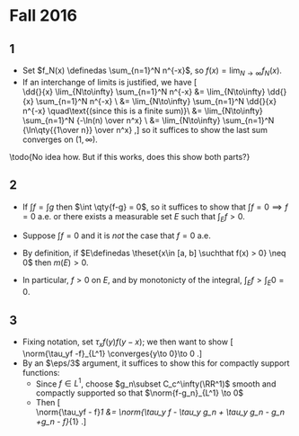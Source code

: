 # Fall 2016

## 1

- Set $f_N(x) \definedas \sum_{n=1}^N n^{-x}$, so $f(x) = \lim_{N\to\infty} f_N(x)$.
- If an interchange of limits is justified, we have
\[  
\dd{}{x} \lim_{N\to\infty} \sum_{n=1}^N n^{-x}
&= \lim_{N\to\infty} \dd{}{x} \sum_{n=1}^N n^{-x} \\
&= \lim_{N\to\infty} \sum_{n=1}^N \dd{}{x} n^{-x} \quad\text{(since this is a finite sum)}\\
&= \lim_{N\to\infty} \sum_{n=1}^N {-\ln(n) \over n^x}  \\
&= \lim_{N\to\infty} \sum_{n=1}^N {\ln\qty{{1\over n}} \over n^x} 
,\]
  so it suffices to show the last sum converges on $(1, \infty)$.

\todo{No idea how. But if this works, does this show both parts?}

## 2

- If $\int f = \int g$ then $\int \qty{f-g} = 0$, so it suffices to show that $\int f = 0 \implies f = 0$ a.e. or there exists a measurable set $E$ such that $\int_E f > 0$.

- Suppose $\int f = 0$ and it is *not* the case that $f=0$ a.e.
- By definition, if $E\definedas \theset{x\in [a, b] \suchthat f(x) > 0} \neq 0$ then $m(E) > 0$.
- In particular, $f>0$ on $E$, and by monotonicty of the integral, $\int_E f > \int_E 0 = 0$.

## 3

- Fixing notation, set $\tau_x f(y) f(y-x)$; we then want to show
\[  
\norm{\tau_yf -f}_{L^1} \converges{y\to 0}\to 0
.\]
- By an $\eps/3$ argument, it suffices to show this for compactly support functions:
  - Since $f\in L^1$, choose $g_n\subset C_c^\infty(\RR^1)$ smooth and compactly supported so that $\norm{f-g_n}_{L^1} \to 0$
  - Then
  \[  
  \norm{\tau_yf - f}_1 
  &= \norm{\tau_y f - \tau_y g_n + \tau_y g_n - g_n +g_n - f}_{1}
  .\]



